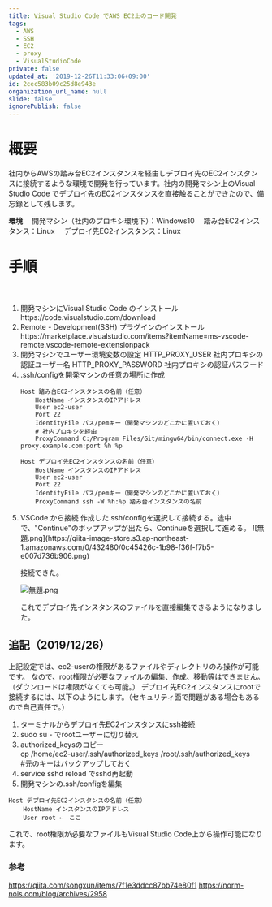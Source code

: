 ```yaml
---
title: Visual Studio Code でAWS EC2上のコード開発
tags:
  - AWS
  - SSH
  - EC2
  - proxy
  - VisualStudioCode
private: false
updated_at: '2019-12-26T11:33:06+09:00'
id: 2cec583b09c25d8e943e
organization_url_name: null
slide: false
ignorePublish: false
---
```

# 概要
社内からAWSの踏み台EC2インスタンスを経由しデプロイ先のEC2インスタンスに接続するような環境で開発を行っています。社内の開発マシン上のVisual Studio Code でデプロイ先のEC2インスタンスを直接触ることができたので、備忘録として残します。

**環境**
　開発マシン（社内のプロキシ環境下）：Windows10
　踏み台EC2インスタンス：Linux
　デプロイ先EC2インスタンス：Linux

# 手順
　
<ol><li> 開発マシンにVisual Studio Code のインストール
    https://code.visualstudio.com/download
</li><li> Remote - Development(SSH) プラグインのインストール
    https://marketplace.visualstudio.com/items?itemName=ms-vscode-remote.vscode-remote-extensionpack
</li><li> 開発マシンでユーザー環境変数の設定
    HTTP_PROXY_USER 社内プロキシの認証ユーザー名
    HTTP_PROXY_PASSWORD 社内プロキシの認証パスワード
</li><li> .ssh/configを開発マシンの任意の場所に作成

```
Host 踏み台EC2インスタンスの名前（任意）
    HostName インスタンスのIPアドレス
    User ec2-user
    Port 22
    IdentityFile パス/pemキー（開発マシンのどこかに置いておく）
    # 社内プロキシを経由
    ProxyCommand C:/Program Files/Git/mingw64/bin/connect.exe -H proxy.example.com:port %h %p

Host デプロイ先EC2インスタンスの名前（任意）
    HostName インスタンスのIPアドレス
    User ec2-user
    Port 22
    IdentityFile パス/pemキー（開発マシンのどこかに置いておく）
    ProxyCommand ssh -W %h:%p 踏み台インスタンスの名前
```  
</li><li> VSCode から接続
作成した.ssh/configを選択して接続する。途中で、"Continue"のポップアップが出たら、Continueを選択して進める。
    ![無題.png](https://qiita-image-store.s3.ap-northeast-1.amazonaws.com/0/432480/0c45426c-1b98-f36f-f7b5-e007d736b906.png)

接続できた。

![無題.png](https://qiita-image-store.s3.ap-northeast-1.amazonaws.com/0/432480/320b29e4-d81b-6008-cb94-c5a5b4807811.png)

これでデプロイ先インスタンスのファイルを直接編集できるようになりました。

</li></ol>

## 追記（2019/12/26）
上記設定では、ec2-userの権限があるファイルやディレクトリのみ操作が可能です。
なので、root権限が必要なファイルの編集、作成、移動等はできません。（ダウンロードは権限がなくても可能。）
デプロイ先EC2インスタンスにrootで接続するには、以下のようにします。（セキュリティ面で問題がある場合もあるので自己責任で。）

1. ターミナルからデプロイ先EC2インスタンスにssh接続
2. sudo su - でrootユーザーに切り替え
3. authorized_keysのコピー  
  cp /home/ec2-user/.ssh/authorized_keys /root/.ssh/authorized_keys  
  #元のキーはバックアップしておく
4. service sshd reload でsshd再起動
5. 開発マシンの.ssh/configを編集  

```
Host デプロイ先EC2インスタンスの名前（任意）  
    HostName インスタンスのIPアドレス   
    User root ←　ここ
```

これで、root権限が必要なファイルもVisual Studio Code上から操作可能になります。

### 参考
https://qiita.com/songxun/items/7f1e3ddcc87bb74e80f1
https://norm-nois.com/blog/archives/2958
